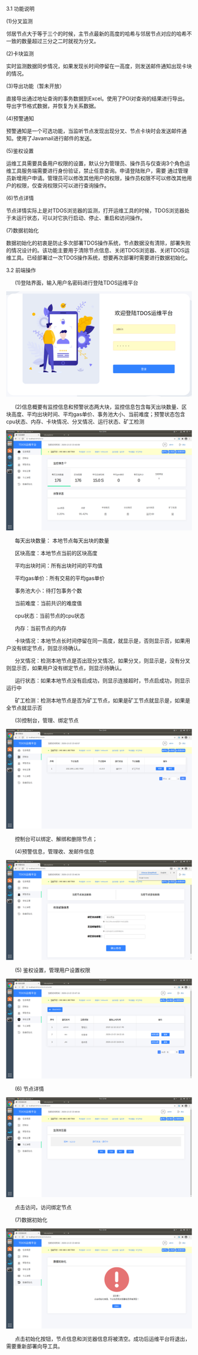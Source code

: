 3.1 功能说明

(1)分叉监测

  邻居节点大于等于三个的时候，主节点最新的高度的哈希与邻居节点对应的哈希不一致的数量超过三分之二时就视为分叉。

(2)卡块监测

  实时监测数据同步情况，如果发现长时间停留在一高度，则发送邮件通知出现卡块的情况。

(3)导出功能（暂未开放）

  直接导出通过地址查询的事务数据到Excel。使用了POI对查询的结果进行导出。 导出字节格式数据，并恢复为关系数据。

(4)预警通知

  预警通知是一个可选功能，当监听节点发现出现分叉、节点卡块时会发送邮件通知。使用了Javamail进行邮件的发送。

(5)鉴权设置

 运维工具需要具备用户权限的设置，默认分为管理员、操作员与仅查询3个角色运维工具服务端需要进行身份验证，禁止任意查询。申请登陆账户，需要              通过管理员新增用户申请。管理员可以修改其他用户的权限，操作员权限不可以修改其他用户的权限，仅查询权限只可以进行查询操作。

(6)节点详情

 节点详情实际上是对TDOS浏览器的监测，打开运维工具的时候，TDOS浏览器处于未运行状态，可以对它执行启动、停止、重启和访问操作。

(7)数据初始化

 数据初始化的初衷是防止多次部署TDOS操作系统，节点数据没有清除，部署失败的情况设计的。该功能主要用于清除节点信息、关闭TDOS浏览器、关闭TDOS运维工具。已经部署过一次TDOS操作系统，想要再次部署时需要进行数据初始化。

   

3.2 前端操作

&nbsp;&nbsp;&nbsp;&nbsp;&nbsp;&nbsp;(1)登陆界面，输入用户名密码进行登陆TDOS运维平台

<img src="../img/operational/picture41.png" alt="picture41" style="zoom:77%;" />

&nbsp;&nbsp;&nbsp;&nbsp;&nbsp;&nbsp;(2)信息概要有监控信息和预警状态两大块，监控信息包含每天出块数量、区块高度、平均出块时间、平均gas单价、事务池大小、当前难度；预警状态包含cpu状态、内存、卡块情况、分叉情况、运行状态、矿工检测

<img src="../img/operational/picture42.png" alt="picture42" style="zoom:55%;" />

&nbsp;&nbsp;&nbsp;&nbsp;&nbsp;&nbsp;每天出块数量： 本地节点每天出块的数量

&nbsp;&nbsp;&nbsp;&nbsp;&nbsp;&nbsp;区块高度：本地节点当前的区块高度

&nbsp;&nbsp;&nbsp;&nbsp;&nbsp;&nbsp;平均出块时间：所有出块时间的平均值

&nbsp;&nbsp;&nbsp;&nbsp;&nbsp;&nbsp;平均gas单价：所有交易的平均gas单价

&nbsp;&nbsp;&nbsp;&nbsp;&nbsp;&nbsp;事务池大小：待打包事务个数

&nbsp;&nbsp;&nbsp;&nbsp;&nbsp;&nbsp;当前难度：当前共识的难度值

&nbsp;&nbsp;&nbsp;&nbsp;&nbsp;&nbsp;cpu状态：当前节点的cpu状态

&nbsp;&nbsp;&nbsp;&nbsp;&nbsp;&nbsp;内存：当前节点的内存

&nbsp;&nbsp;&nbsp;&nbsp;&nbsp;&nbsp;卡块情况：本地节点长时间停留在同一高度，就显示是，否则显示否，如果用户没有绑定节点，则显示待确认。

&nbsp;&nbsp;&nbsp;&nbsp;&nbsp;&nbsp;分叉情况：检测本地节点是否出现分叉情况，如果分叉，则显示是，没有分叉则显示否，如果用户没有绑定节点，则显示待确认。

&nbsp;&nbsp;&nbsp;&nbsp;&nbsp;&nbsp;运行状态：如果本地节点没有启成功，则显示连接超时，节点启成功，则显示运行中

&nbsp;&nbsp;&nbsp;&nbsp;&nbsp;&nbsp;矿工检测：检测本地节点是否为矿工节点，如果是矿工节点就显示是，如果是全节点就显示否

&nbsp;&nbsp;&nbsp;&nbsp;&nbsp;&nbsp;(3)控制台，管理、绑定节点

<img src="../img/operational/picture43.png" alt="picture43" style="zoom:55%;" />

&nbsp;&nbsp;&nbsp;&nbsp;&nbsp;&nbsp;控制台可以绑定、解绑和删除节点；

&nbsp;&nbsp;&nbsp;&nbsp;&nbsp;&nbsp;(4)预警信息，管理收、发邮件信息

<img src="../img/operational/picture44.png" alt="picture44" style="zoom:55%;" />

&nbsp;&nbsp;&nbsp;&nbsp;&nbsp;&nbsp;(5) 鉴权设置，管理用户设置权限

<img src="../img/operational/picture45.png" alt="picture45" style="zoom:55%;" />

&nbsp;&nbsp;&nbsp;&nbsp;&nbsp;&nbsp;(6) 节点详情

<img src="../img/operational/picture46.png" alt="picture46" style="zoom:55%;" />

&nbsp;&nbsp;&nbsp;&nbsp;&nbsp;&nbsp;点击访问，访问绑定节点

&nbsp;&nbsp;&nbsp;&nbsp;&nbsp;&nbsp;(7)数据初始化

<img src="../img/operational/picture47.png" alt="picture47" style="zoom:55%;" />

&nbsp;&nbsp;&nbsp;&nbsp;&nbsp;&nbsp;点击初始化按钮，节点信息和浏览器信息将被清空。成功后运维平台将退出，需要重新部署向导工具。